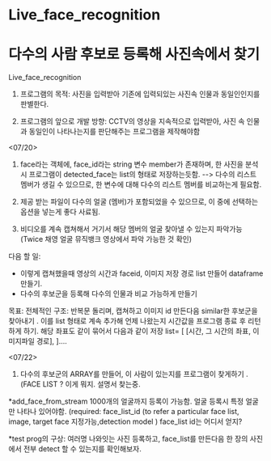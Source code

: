 # Live_face_recognition
# 다수의 사람 후보로 등록해 사진속에서 찾기 
Live_face_recognition
1. 프로그램의 목적: 사진을 입력받아 기존에 입력되있는 사진속 인물과 동일인인지를 판별한다. 

2. 프로그램의 앞으로 개발 방향: CCTV의 영상을 지속적으로 입력받아, 사진 속 인물과 동일인이 나타나는지를 판단해주는 프로그램을 제작해야함 


<07/20>
1. face라는 객체에, face_id라는 string 변수 member가 존재하며, 한 사진을 분석시 프로그램이 detected_face는 list의 형태로 저장하는듯함. 
--> 다수의 리스트 멤버가 생길 수 있으므로, 한 변수에 대해 다수의 리스트 멤버를 비교하는게 필요함. 

2. 제공 받는 파일이 다수의 얼굴 (멤버)가 포함되었을 수 있으므로, 이 중에 선택하는 옵션을 넣는게 좋다 사료됨. 

3. 비디오를 계속 캡쳐해서 거기서 해당 멤버의 얼굴 찾아낼 수 있는지 파악가능 (Twice 채영 얼굴 뮤직뱅크 영상에서 파악 가능한 것 확인)

다음 할 일: 
- 이렇게 캡쳐했을때 영상의 시간과 faceid, 이미지 저장 경로 list 만들어 dataframe 만들기. 
- 다수의 후보군을 등록해 다수의 인물과 비교 가능하게 만들기 
            


목표: 전체적인 구조: 반복문 돌리며, 캡쳐하고 이미지 id 만든다음 similar한 후보군을 찾아내기 .
이를 list 형태로 계속 추가해 언제 나왔는지 시간값을 프로그램 종료 후 리턴하게 하기. 해당 좌표도 같이 묶어서 다음과 같이 저장 
list=  [ [시간, 그 시간의 좌표, 이미지파일 경로], ]....

<07/22>
1. 다수의 후보군의 ARRAY를 만들어, 이 사람이 있는지를 프로그램이 찾게하기 . 
(FACE LIST ? 이게 뭐지. 설명서 찾는중.

*add_face_from_stream
1000개의 얼굴까지 등록이 가능함. 
얼굴 등록시 특정 얼굴만 나타나 있어야함. 
(required:  face_list_id (to refer a particular face list, image, target face 지정가능,detection model ) 
face_list id는 어디서 얻지? 

*test prog의 구상: 여러명 나와잇는 사진 등록하고, face_list를 만든다음 한 장의 사진에서 전부 detect 할 수 있는지를 확인해보자. 


